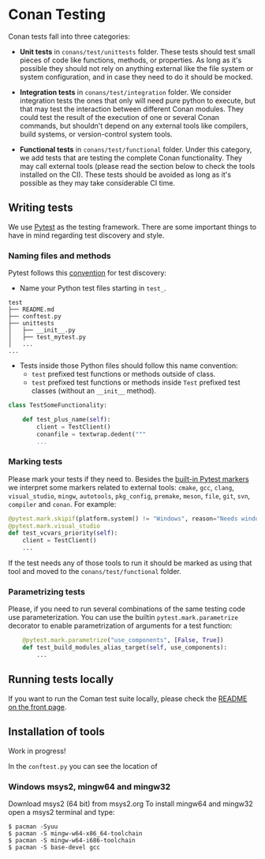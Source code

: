 
# Conan Testing

Conan tests fall into three categories:

- **Unit tests** in `conans/test/unittests` folder. These tests should test small pieces of code like
  functions, methods, or properties. As long as it's possible they should not rely on anything
  external like the file system or system configuration,  and in case they need to do it should be
  mocked.

- **Integration tests** in `conans/test/integration` folder. We consider integration tests the ones that
  only will need pure python to execute, but that may test the interaction between different Conan
  modules. They could test the result of the execution of one or several Conan commands, but shouldn't
  depend on any external tools like compilers, build systems, or version-control system
  tools.

- **Functional tests** in `conans/test/functional` folder. Under this category, we add tests that are
  testing the complete Conan functionality. They may call external tools (please read the section
  below to check the tools installed on the CI). These tests should be avoided as long as
  it's possible as they may take considerable CI time.

## Writing tests

We use [Pytest](https://docs.pytest.org/en/stable/) as the testing framework. There are some
important things to have in mind regarding test discovery and style.

### Naming files and methods

Pytest follows this [convention](https://docs.pytest.org/en/stable/goodpractices.html) for test
discovery:
- Name your Python test files starting in `test_`.

```
test
├── README.md
├── conftest.py
├── unittests
│   ├── __init__.py
│   ├── test_mytest.py
│   ...
...
```

- Tests inside those Python files should follow this name convention:
    - `test` prefixed test functions or methods outside of class.
    - `test` prefixed test functions or methods inside `Test` prefixed test classes (without an
      `__init__` method).

```python
class TestSomeFunctionality:

    def test_plus_name(self):
        client = TestClient()
        conanfile = textwrap.dedent("""
        ...
```

### Marking tests

Please mark your tests if they need to. Besides the [built-in Pytest
markers](https://docs.pytest.org/en/stable/mark.html#mark) we interpret some markers related to
external tools: `cmake`, `gcc`, `clang`, `visual_studio`, `mingw`, `autotools`, `pkg_config`,
`premake`, `meson`, `file`, `git`, `svn`, `compiler` and `conan`. For example:

```python
@pytest.mark.skipif(platform.system() != "Windows", reason="Needs windows for vcvars")
@pytest.mark.visual_studio
def test_vcvars_priority(self):
    client = TestClient()
    ...
```

If the test needs any of those tools to run it should be marked as using that tool and moved to the `conans/test/functional` folder.

### Parametrizing tests

Please, if you need to run several combinations of the same testing code use parameterization. You can use the builtin `pytest.mark.parametrize` decorator to enable parametrization of arguments for a test function:

```python
    @pytest.mark.parametrize("use_components", [False, True])
    def test_build_modules_alias_target(self, use_components):
        ...
```

## Running tests locally

If you want to run the Coman test suite locally, please check the [README on the front
page](https://github.com/conan-io/conan#running-the-tests).


## Installation of tools

Work in progress!

In the ``conftest.py`` you can see the location of

### Windows msys2, mingw64 and mingw32

Download msys2 (64 bit) from msys2.org
To install mingw64 and mingw32 open a msys2 terminal and type:

```
$ pacman -Syuu
$ pacman -S mingw-w64-x86_64-toolchain
$ pacman -S mingw-w64-i686-toolchain
$ pacman -S base-devel gcc

```



